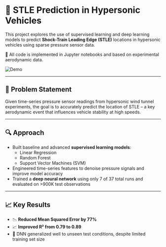 # 🚀 STLE Prediction in Hypersonic Vehicles

This project explores the use of supervised learning and deep learning models to predict **Shock-Train Leading Edge (STLE)** locations in hypersonic vehicles using sparse pressure sensor data.

📁 All code is implemented in Jupyter notebooks and based on experimental aerodynamic data.

![Demo](./UTF-8Forcing_movie.gif)

---

## 🧠 Problem Statement

Given time-series pressure sensor readings from hypersonic wind tunnel experiments, the goal is to accurately predict the location of STLE – a key aerodynamic event that influences vehicle stability at high speeds.

---

## 🔍 Approach

- Built baseline and advanced **supervised learning models**:
  - Linear Regression
  - Random Forest
  - Support Vector Machines (SVM)
- Engineered time-series features to denoise pressure signals and improve model accuracy
- Trained a **deep neural network** using only 7 of 37 total runs and evaluated on >900K test observations

---

## 📈 Key Results

- 📉 **Reduced Mean Squared Error by 77%**
- 📈 **Improved R² from 0.79 to 0.89**
- 🧪 DNN generalized well to unseen test conditions, despite limited training set size

